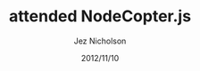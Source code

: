 ---
title: attended NodeCopter.js
date: 2012/11/10
tags: [events]
author: Jez Nicholson
alias: /
---